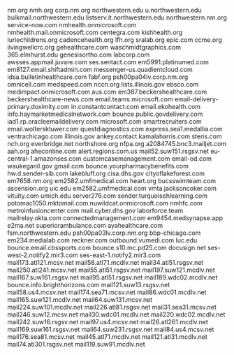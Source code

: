 nm.org
nmh.org
corp.nm.org
northwestern.edu
u.northwestern.edu
bulkmail.northwestern.edu
listserv.it.northwestern.edu
northwestern.nm.org
service-now.com
nmhealth.onmicrosoft.com
nmhealth.mail.onmicrosoft.com
centegra.com
kishhealth.org
luriechildrens.org
cadencehealth.org
lfh.org
sralab.org
epic.com
ccme.org
livingwellcrc.org
gehealthcare.com
waschmidtgraphics.com
365.elmhurst.edu
genesisortho.com
labcorp.com
awsses.appmail.juvare.com
ses.sentact.com
em5991.platinumed.com
em8127.email.shiftadmin.com
messenger-us.quadientcloud.com
idsa.bulletinhealthcare.com
fabf.org
psh00pa04lv.corp.nm.org
omnicell.com
medspeed.com
nccn.org
lists.illinois.gov
ebsco.com
medimpact.onmicrosoft.com
aus.com
em387.beckershealthcare.com
beckershealthcare-news.com
email.teams.microsoft.com
email-delivery-primary.doximity.com
in.constantcontact.com
email.ekohealth.com
info.haymarketmedicalnetwork.com
bounce.public.govdelivery.com
iad1.rp.oracleemaildelivery.com
microsoft.com
smartrecruiters.com
email.wolterskluwer.com
questdiagnostics.com
express.sea1.medallia.com
ventrachicago.com
illinois.gov
ankey.contact.kamalaharris.com
steris.com
nch.org
everbridge.net
northshore.org
nfpa.org
a2084745.bnc3.mailjet.com
aah.org
aheconline.com
alert.regions.com.us
mail52.suw151.rsgsv.net
eu-central-1.amazonses.com
customcasemanagement.com
email-od.com
waukeganil.gov
gmail.com
bounce.yourpharmacybenefits.com
hw.d.sender-sib.com
lakebluff.org
cisa.dhs.gov
cityoflakeforest.com
em7658.nm.org
em2582.umfmedical.com
heart.org
bucsswimteam.com
ascension.org
uic.edu
em2582.umfmedical.com
vmta.jacksoncoker.com
vituity.com
umich.edu
server276.com
sender.turquoisehlearning.com
potomac1050.mktomail.com
nuwildcat.onmicrosoft.com
nmhfc.com
metroinfusioncenter.com
mail.cyber.dhs.gov
laborforce.team
mailrelay.okta.com
connectedmanagement.com
em9454.medsynapse.app
e2ma.net
superiorambulance.com
ayahealthcare.com
fsm.northwestern.edu
psh00pa03lv.corp.nm.org
bbp-chicago.com
em234.medialab.com
reckner.com
outbound.vumedi.com
luc.edu
bounce.email.cbssports.com
bounce.s10.mc.pd25.com
docusign.net
ses-west-2.notify2.mir3.com
ses-east-1.notify2.mir3.com
mail173.atl121.mcsv.net
mail58.atl71.mcdlv.net
mail34.atl51.rsgsv.net
mail250.atl241.mcsv.net
mail55.atl51.rsgsv.net
mail197.suw121.mcdlv.net
mail167.suw161.rsgsv.net
mail95.atl51.rsgsv.net
mail189.wdc02.mcdlv.net
bounce.info.brighthorizons.com
mail121.suw13.rsgsv.net
mail58.us4.mcsv.net
mail174.sea71.mcsv.net
mail86.wdc01.mcdlv.net
mail165.suw121.mcdlv.net
mail64.suw131.mcsv.net
mail224.suw101.mcdlv.net
mail226.atl81.rsgsv.net
mail31.sea31.mcsv.net
mail246.suw12.mcsv.net
mail30.wdc01.mcdlv.net
mail220.wdc02.mcdlv.net
mail242.suw16.rsgsv.net
mail97.us4.mcsv.net
mail26.atl261.mcdlv.net
mail169.suw161.rsgsv.net
mail64.suw231.rsgsv.net
mail84.us4.mcsv.net
mail176.sea81.mcsv.net
mail45.atl71.mcdlv.net
mail121.atl31.mcdlv.net
mail74.atl301.rsgsv.net
mail119.suw91.mcdlv.net
